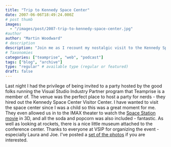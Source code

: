 ```yaml
---
title: "Trip to Kennedy Space Center"
date: 2007-06-06T18:49:24.000Z
# post thumb
images:
  - "/images/post/2007-trip-to-kennedy-space-center.jpg"
#author
author: "Martin Woodward"
# description
description: "Join me as I recount my nostalgic visit to the Kennedy Space Center, where a VSIP party sparked childhood dreams amidst rockets and IMAX thrills."
# Taxonomies
categories: ["teamprise", "web", "podcast"]
tags: ["blog", "archive"]
type: "regular" # available type (regular or featured)
draft: false
---
```

Last night I had the privilege of being invited to a party hosted by the good folks running the Visual Studio Industry Partner program that Teamprise is a member of.  The venue was the perfect place to host a party for nerds - they hired out the Kennedy Space Center Visitor Center.  I have wanted to visit the space center since I was a child so this was a great moment for me. They even allowed us in to the IMAX theater to watch the [Space Station movie](http://www.imax.com/spacestation/) in 3D, and all the soda and popcorn was also included - fantastic.  As well as looking at rockets, there is a nice little museum attached to the conference center.  Thanks to everyone at VSIP for organizing the event - especially Laura and Joe. I've posted a [set of the photos](http://www.flickr.com/gp/58045305@N00/89Lo03) if you are interested.